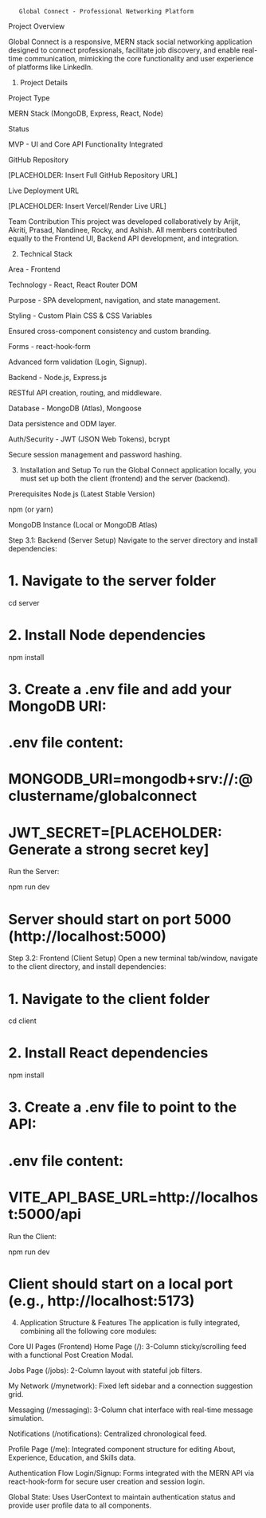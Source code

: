        Global Connect - Professional Networking Platform

Project Overview

Global Connect is a responsive, MERN stack social networking application designed to connect professionals, facilitate job discovery, and enable real-time communication, mimicking the core functionality and user experience of platforms like LinkedIn.

1. Project Details


Project Type

MERN Stack (MongoDB, Express, React, Node)

Status

MVP - UI and Core API Functionality Integrated

GitHub Repository

[PLACEHOLDER: Insert Full GitHub Repository URL]

Live Deployment URL

[PLACEHOLDER: Insert Vercel/Render Live URL]

Team Contribution
This project was developed collaboratively by Arijit, Akriti, Prasad, Nandinee, Rocky, and Ashish. All members contributed equally to the Frontend UI, Backend API development, and integration.

2. Technical Stack

Area - Frontend

Technology - React, React Router DOM

Purpose - SPA development, navigation, and state management.

Styling - Custom Plain CSS & CSS Variables

Ensured cross-component consistency and custom branding.

Forms - react-hook-form

Advanced form validation (Login, Signup).

Backend - Node.js, Express.js

RESTful API creation, routing, and middleware.

Database - MongoDB (Atlas), Mongoose

Data persistence and ODM layer.

Auth/Security - JWT (JSON Web Tokens), bcrypt

Secure session management and password hashing.

3. Installation and Setup
To run the Global Connect application locally, you must set up both the client (frontend) and the server (backend).

Prerequisites
Node.js (Latest Stable Version)

npm (or yarn)

MongoDB Instance (Local or MongoDB Atlas)

Step 3.1: Backend (Server Setup)
Navigate to the server directory and install dependencies:

# 1. Navigate to the server folder
cd server

# 2. Install Node dependencies
npm install

# 3. Create a .env file and add your MongoDB URI:
# .env file content:
# MONGODB_URI=mongodb+srv://<user>:<password>@clustername/globalconnect
# JWT_SECRET=[PLACEHOLDER: Generate a strong secret key]

Run the Server:

npm run dev
# Server should start on port 5000 (http://localhost:5000)

Step 3.2: Frontend (Client Setup)
Open a new terminal tab/window, navigate to the client directory, and install dependencies:

# 1. Navigate to the client folder
cd client

# 2. Install React dependencies
npm install

# 3. Create a .env file to point to the API:
# .env file content:
# VITE_API_BASE_URL=http://localhost:5000/api

Run the Client:

npm run dev
# Client should start on a local port (e.g., http://localhost:5173)

4. Application Structure & Features
The application is fully integrated, combining all the following core modules:

Core UI Pages (Frontend)
Home Page (/): 3-Column sticky/scrolling feed with a functional Post Creation Modal.

Jobs Page (/jobs): 2-Column layout with stateful job filters.

My Network (/mynetwork): Fixed left sidebar and a connection suggestion grid.

Messaging (/messaging): 3-Column chat interface with real-time message simulation.

Notifications (/notifications): Centralized chronological feed.

Profile Page (/me): Integrated component structure for editing About, Experience, Education, and Skills data.

Authentication Flow
Login/Signup: Forms integrated with the MERN API via react-hook-form for secure user creation and session login.

Global State: Uses UserContext to maintain authentication status and provide user profile data to all components.
